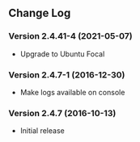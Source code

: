 ## Change Log
### Version 2.4.41-4 (2021-05-07)
- Upgrade to Ubuntu Focal
### Version 2.4.7-1 (2016-12-30)
- Make logs available on console
### Version 2.4.7 (2016-10-13)
- Initial release
